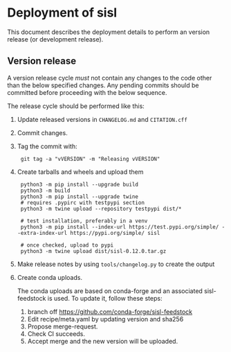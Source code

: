 
Deployment of sisl
==================

This document describes the deployment details to perform
an version release (or development release).


Version release
---------------

A version release cycle *must* not contain any changes to the
code other than the below specified changes.
Any pending commits should be committed before proceeding with the
below sequence.

The release cycle should be performed like this:

1. Update released versions in `CHANGELOG.md` and `CITATION.cff`

2. Commit changes.

3. Tag the commit with:

		git tag -a "vVERSION" -m "Releasing vVERSION"

4. Create tarballs and wheels and upload them

		python3 -m pip install --upgrade build
		python3 -m build
		python3 -m pip install --upgrade twine
		# requires .pypirc with testpypi section
		python3 -m twine upload --repository testpypi dist/*

		# test installation, preferably in a venv
		python3 -m pip install --index-url https://test.pypi.org/simple/ --extra-index-url https://pypi.org/simple/ sisl

        # once checked, upload to pypi
		python3 -m twine upload dist/sisl-0.12.0.tar.gz

5. Make release notes by using `tools/changelog.py` to create the output

6. Create conda uploads.

   The conda uploads are based on conda-forge and an associated
   sisl-feedstock is used. To update it, follow these steps:

   1. branch off https://github.com/conda-forge/sisl-feedstock
   2. Edit recipe/meta.yaml by updating version and sha256
   3. Propose merge-request.
   4. Check CI succeeds.
   5. Accept merge and the new version will be uploaded.
